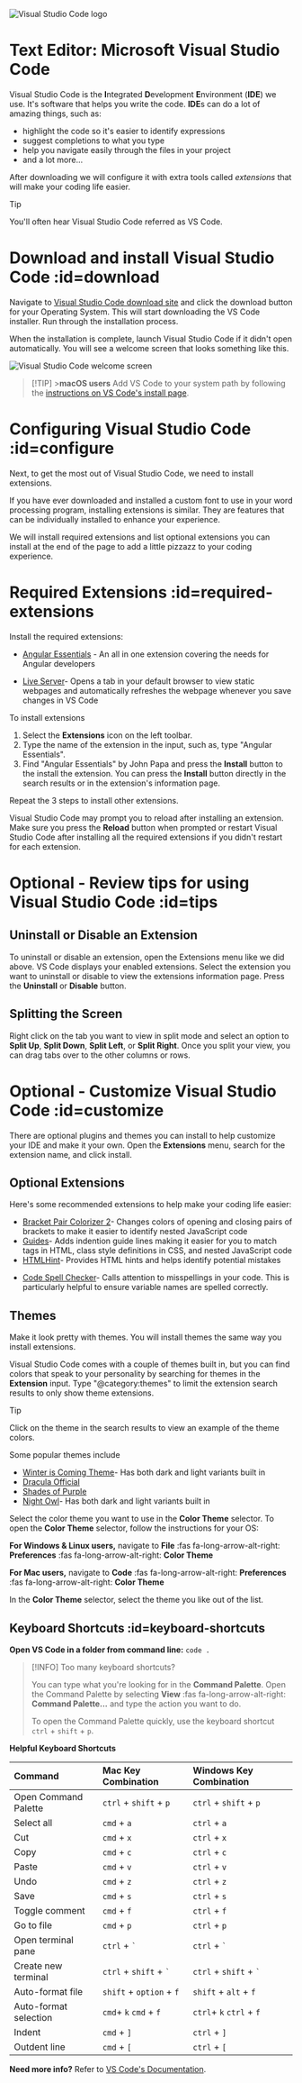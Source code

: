 ![Visual Studio Code logo](images/vscode-logo.png)

# Text Editor: Microsoft Visual Studio Code

Visual Studio Code is the **I**ntegrated **D**evelopment **E**nvironment \(**IDE**\) we use. It's software that helps you write the code. **IDE**s can do a lot of amazing things, such as:

- highlight the code so it's easier to identify expressions
- suggest completions to what you type
- help you navigate easily through the files in your project
- and a lot more...

After downloading we will configure it with extra tools called _extensions_ that will make your coding life easier.

> [!TIP]
> You'll often hear Visual Studio Code referred as VS Code.

# Download and install Visual Studio Code :id=download

Navigate to [Visual Studio Code download site](https://code.visualstudio.com/download) and click the download button for your Operating System. This will start downloading the VS Code installer. Run through the installation process.

When the installation is complete, launch Visual Studio Code if it didn't open automatically. You will see a welcome screen that looks something like this.

![Visual Studio Code welcome screen](images/vs-code-welcome.png)

> [!TIP] >**macOS users** Add VS Code to your system path by following the [instructions on VS Code's install page](https://code.visualstudio.com/docs/setup/mac#_launching-from-the-command-line).

# Configuring Visual Studio Code :id=configure

Next, to get the most out of Visual Studio Code, we need to install extensions.

If you have ever downloaded and installed a custom font to use in your word processing program, installing extensions is similar. They are features that can be individually installed to enhance your experience.

We will install required extensions and list optional extensions you can install at the end of the page to add a little pizzazz to your coding experience.

# Required Extensions :id=required-extensions

Install the required extensions:

- [Angular Essentials](https://marketplace.visualstudio.com/items?itemName=johnpapa.angular-essentials) - An all in one extension covering the needs for Angular developers

- [Live Server](https://marketplace.visualstudio.com/items?itemName=ritwickdey.LiveServer)- Opens a tab in your default browser to view static webpages and automatically refreshes the webpage whenever you save changes in VS Code

To install extensions

1. Select the **Extensions** icon on the left toolbar.
2. Type the name of the extension in the input, such as, type "Angular Essentials".
3. Find "Angular Essentials" by John Papa and press the **Install** button to the install the extension. You can press the **Install** button directly in the search results or in the extension's information page.

<!-- ![Visual Studio Code Extensions Menu](./images/vs-code-install-extensions.png) -->

Repeat the 3 steps to install other extensions.

Visual Studio Code may prompt you to reload after installing an extension. Make sure you press the **Reload** button when prompted or restart Visual Studio Code after installing all the required extensions if you didn't restart for each extension.

# Optional - Review tips for using Visual Studio Code :id=tips

## Uninstall or Disable an Extension

To uninstall or disable an extension, open the Extensions menu like we did above. VS Code displays your enabled extensions. Select the extension you want to uninstall or disable to view the extensions information page. Press the **Uninstall** or **Disable** button.

## Splitting the Screen

Right click on the tab you want to view in split mode and select an option to **Split Up**, **Split Down**, **Split Left**, or **Split Right**. Once you split your view, you can drag tabs over to the other columns or rows.

# Optional - Customize Visual Studio Code :id=customize

There are optional plugins and themes you can install to help customize your IDE and make it your own. Open the **Extensions** menu, search for the extension name, and click install.

## Optional Extensions

Here's some recommended extensions to help make your coding life easier:

- [Bracket Pair Colorizer 2](https://marketplace.visualstudio.com/items?itemName=CoenraadS.bracket-pair-colorizer-2)- Changes colors of opening and closing pairs of brackets to make it easier to identify nested JavaScript code
- [Guides](https://marketplace.visualstudio.com/items?itemName=spywhere.guides)- Adds indention guide lines making it easier for you to match tags in HTML, class style definitions in CSS, and nested JavaScript code
- [HTMLHint](https://marketplace.visualstudio.com/items?itemName=mkaufman.HTMLHint)- Provides HTML hints and helps identify potential mistakes
<!-- * [Material Icon Theme](https://marketplace.visualstudio.com/items?itemName=PKief.material-icon-theme)- Adds icons to files in the **Explorer** view to make it easier to find files -->
- [Code Spell Checker](https://marketplace.visualstudio.com/items?itemName=streetsidesoftware.code-spell-checker)- Calls attention to misspellings in your code. This is particularly helpful to ensure variable names are spelled correctly.

## Themes

Make it look pretty with themes. You will install themes the same way you install extensions.

Visual Studio Code comes with a couple of themes built in, but you can find colors that speak to your personality by searching for themes in the **Extension** input. Type "@category:themes" to limit the extension search results to only show theme extensions.

> [!TIP]
> Click on the theme in the search results to view an example of the theme colors.

Some popular themes include

- [Winter is Coming Theme](https://marketplace.visualstudio.com/items?itemName=johnpapa.winteriscoming)- Has both dark and light variants built in
- [Dracula Official](https://marketplace.visualstudio.com/items?itemName=dracula-theme.theme-dracula)
- [Shades of Purple](https://marketplace.visualstudio.com/items?itemName=ahmadawais.shades-of-purple)
- [Night Owl](https://marketplace.visualstudio.com/items?itemName=sdras.night-owl)- Has both dark and light variants built in

Select the color theme you want to use in the **Color Theme** selector. To open the **Color Theme** selector, follow the instructions for your OS:

**For Windows & Linux users,** navigate to **File** :fas fa-long-arrow-alt-right: **Preferences** :fas fa-long-arrow-alt-right: **Color Theme**

**For Mac users,** navigate to **Code** :fas fa-long-arrow-alt-right: **Preferences** :fas fa-long-arrow-alt-right: **Color Theme**

In the **Color Theme** selector, select the theme you like out of the list.

## Keyboard Shortcuts :id=keyboard-shortcuts

**Open VS Code in a folder from command line:** `code .`

> [!INFO]
> Too many keyboard shortcuts?
>
> You can type what you're looking for in the **Command Palette**. Open the Command Palette by selecting **View** :fas fa-long-arrow-alt-right: **Command Palette...** and type the action you want to do.
>
> To open the Command Palette quickly, use the keyboard shortcut `ctrl` + `shift` + `p`.

**Helpful Keyboard Shortcuts**

| Command               | Mac Key Combination        | Windows Key Combination    |
| :-------------------- | :------------------------- | :------------------------- |
| Open Command Palette  | `ctrl` + `shift` + `p`     | `ctrl` + `shift` + `p`     |
| Select all            | `cmd` + `a`                | `ctrl` + `a`               |
| Cut                   | `cmd` + `x`                | `ctrl` + `x`               |
| Copy                  | `cmd` + `c`                | `ctrl` + `c`               |
| Paste                 | `cmd` + `v`                | `ctrl` + `v`               |
| Undo                  | `cmd` + `z`                | `ctrl` + `z`               |
| Save                  | `cmd` + `s`                | `ctrl` + `s`               |
| Toggle comment        | `cmd` + `f`                | `ctrl` + `f`               |
| Go to file            | `cmd` + `p`                | `ctrl` + `p`               |
| Open terminal pane    | `ctrl` + `` ` ``           | `ctrl` + `` ` ``           |
| Create new terminal   | `ctrl` + `shift` + `` ` `` | `ctrl` + `shift` + `` ` `` |
| Auto-format file      | `shift` + `option` + `f`   | `shift` + `alt` + `f`      |
| Auto-format selection | `cmd`+ `k` `cmd` + `f`     | `ctrl`+ `k` `ctrl` + `f`   |
| Indent                | `cmd` + `]`                | `ctrl` + `]`               |
| Outdent line          | `cmd` + `[`                | `ctrl` + `[`               |

**Need more info?** Refer to [VS Code's Documentation](https://code.visualstudio.com/docs/getstarted/tips-and-tricks).
